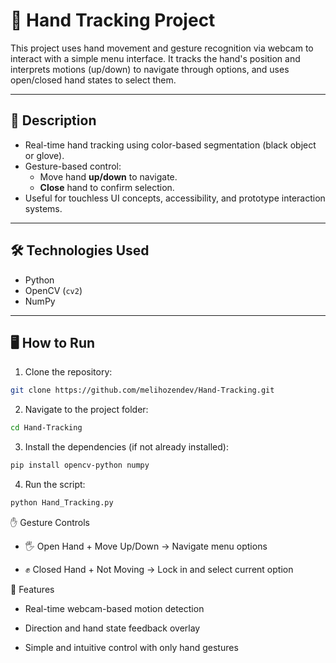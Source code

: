 # 🤖 Hand Tracking Project

This project uses hand movement and gesture recognition via webcam to interact with a simple menu interface. It tracks the hand's position and interprets motions (up/down) to navigate through options, and uses open/closed hand states to select them.

---

## 🧠 Description

- Real-time hand tracking using color-based segmentation (black object or glove).
- Gesture-based control: 
  - Move hand **up/down** to navigate.
  - **Close** hand to confirm selection.
- Useful for touchless UI concepts, accessibility, and prototype interaction systems.

---

## 🛠️ Technologies Used

- Python
- OpenCV (`cv2`)
- NumPy

---

## 🖥️ How to Run

1. Clone the repository:

```bash
git clone https://github.com/melihozendev/Hand-Tracking.git
```

2. Navigate to the project folder:

```bash
cd Hand-Tracking
```

3. Install the dependencies (if not already installed):

```bash
pip install opencv-python numpy
```

4. Run the script:

```bash
python Hand_Tracking.py
```

✋ Gesture Controls

- 🖐️ Open Hand + Move Up/Down → Navigate menu options

- ✊ Closed Hand + Not Moving → Lock in and select current option


🎯 Features
- Real-time webcam-based motion detection

- Direction and hand state feedback overlay

- Simple and intuitive control with only hand gestures